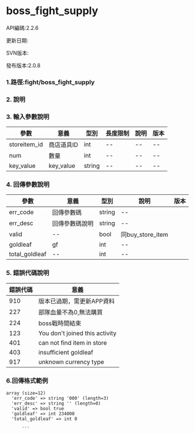 # boss_fight_supply


API編碼:2.2.6

更新日期:

SVN版本:

發布版本:2.0.8
### 1.路徑:fight/boss_fight_supply

### 2. 說明


### 3. 輸入參數說明
| 參數 | 意義 | 型別 |長度限制| 說明 |版本
| -- | -- | -- | -- | -- |--|
|storeitem_id|商店道具ID|int|--|--|--|
|num|數量|int|--|--|--|
|key_value|key_value|string|--|--|--|



### 4. 回傳參數說明
| 參數 | 意義 | 型別 | 說明 |版本|
| -- | -- | -- | -- | -- |
| err_code | 回傳參數碼 | string |--|
| err_desc | 回傳參數碼說明 | string | -- |
|valid|--|bool|同buy_store_item|
|goldleaf|gf|int|--|
|total_goldleaf|--|int|--|




### 5. 錯誤代碼說明
|錯誤代碼|意義|
|--|--|
|910|版本已過期，需更新APP資料|
|227|部隊血量不為0,無法購買|
|224|boss戰時間結束|
|123|You don't joined this activity|
|401|can not find item in store|
|403|insufficient goldleaf|
|917|unknown currency type|





### 6.回傳格式範例
```
array (size=12)
  'err_code' => string '000' (length=3)
  'err_desc' => string '' (length=0)
  'valid' => bool true 
  'goldleaf' => int 234000
  'total_goldleaf' => int 0

      ```

```



